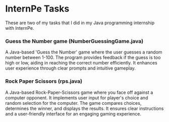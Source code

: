 # InternPe Tasks
<p>These are two of my tasks that I did in my Java programming internship with InternPe.</p>

### Guess the Number game (NumberGuessingGame.java)
<p>A Java-based 'Guess the Number' game where the user guesses a random number between 1-100. The program provides feedback if the guess is too high or low, aiding in reaching the correct number efficiently. It enhances user experience through clear prompts and intuitive gameplay.</p>

### Rock Paper Scissors (rps.java)
<p>A Java-based Rock-Paper-Scissors game where you face off against a computer opponent. It implements user input for player's choice and random selection for the computer. The game compares choices, determines the winner, and displays the results. It ensures clear instructions and a user-friendly interface for an engaging gaming experience.</p>
